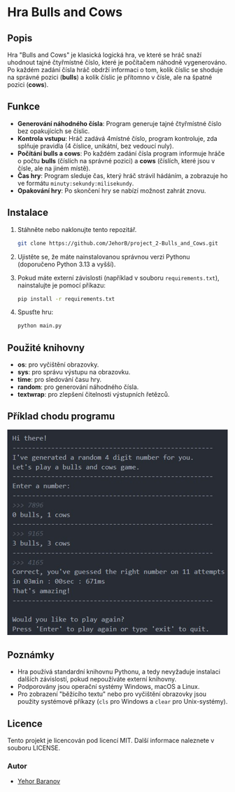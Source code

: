 # Hra Bulls and Cows

## Popis

Hra "Bulls and Cows" je klasická logická hra, ve které se hráč snaží uhodnout tajné čtyřmístné číslo, které je počítačem náhodně vygenerováno. Po každém zadání čísla hráč obdrží informaci o tom, kolik číslic se shoduje na správné pozici (**bulls**) a kolik číslic je přítomno v čísle, ale na špatné pozici (**cows**).

## Funkce

- **Generování náhodného čísla**: Program generuje tajné čtyřmístné číslo bez opakujících se číslic.
- **Kontrola vstupu**: Hráč zadává 4místné číslo, program kontroluje, zda splňuje pravidla (4 číslice, unikátní, bez vedoucí nuly).
- **Počítání bulls a cows**: Po každém zadání čísla program informuje hráče o počtu **bulls** (číslích na správné pozici) a **cows** (číslích, které jsou v čísle, ale na jiném místě).
- **Čas hry**: Program sleduje čas, který hráč strávil hádáním, a zobrazuje ho ve formátu `minuty:sekundy:milisekundy`.
- **Opakování hry**: Po skončení hry se nabízí možnost zahrát znovu.

## Instalace

1. Stáhněte nebo naklonujte tento repozitář.
    ```bash
    git clone https://github.com/JehorB/project_2-Bulls_and_Cows.git
    ```
2. Ujistěte se, že máte nainstalovanou správnou verzi Pythonu (doporučeno Python 3.13 a vyšší).
3. Pokud máte externí závislosti (například v souboru `requirements.txt`), nainstalujte je pomocí příkazu:

    ```bash
    pip install -r requirements.txt
    ```

4. Spusťte hru:

    ```bash
    python main.py
    ```

## Použité knihovny

- **os**: pro vyčištění obrazovky.
- **sys**: pro správu výstupu na obrazovku.
- **time**: pro sledování času hry.
- **random**: pro generování náhodného čísla.
- **textwrap**: pro zlepšení čitelnosti výstupních řetězců.

## Příklad chodu programu

![](screenshots/image_1.jpeg)

## Poznámky

- Hra používá standardní knihovnu Pythonu, a tedy nevyžaduje instalaci dalších závislostí, pokud nepoužíváte externí knihovny.
- Podporovány jsou operační systémy Windows, macOS a Linux.
- Pro zobrazení "běžícího textu" nebo pro vyčištění obrazovky jsou použity systémové příkazy (`cls` pro Windows a `clear` pro Unix-systémy).

## Licence

Tento projekt je licencován pod licencí MIT. Další informace naleznete v souboru LICENSE.

### Autor
* [Yehor Baranov](https://github.com/JehorB)